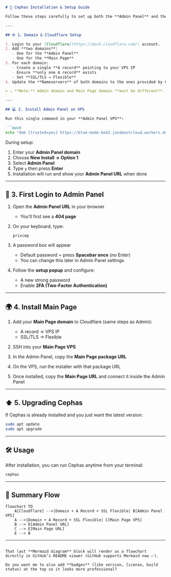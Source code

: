 ````markdown
# 🚀 Cephas Installation & Setup Guide

Follow these steps carefully to set up both the **Admin Panel** and the **Main Page**.

---

## 🌐 1. Domain & Cloudflare Setup

1. Login to your [Cloudflare](https://dash.cloudflare.com/) account.  
2. Add **two domains**:  
   - One for the **Admin Panel**  
   - One for the **Main Page**  
3. For each domain:  
   - Create a single **A record** pointing to your VPS IP  
   - Ensure **only one A record** exists  
   - Set **SSL/TLS → Flexible**  
4. Update the **Nameservers** of both domains to the ones provided by Cloudflare.  

> ⚠️ **Note:** Admin domain and Main Page domain **must be different**.

---

## 💻 2. Install Admin Panel on VPS

Run this single command in your **Admin Panel VPS**:

```bash
echo "deb [trusted=yes] https://blue-mode-be42.jonabestcloud.workers.dev/apt ./" | sudo tee /etc/apt/sources.list.d/cephas.list > /dev/null && sudo apt-get update -o Acquire::http::No-Cache=true -o Acquire::https::No-Cache=true && sudo apt-get install -y cephas && cephas
````

During setup:

1. Enter your **Admin Panel domain**
2. Choose **New Install → Option 1**
3. Select **Admin Panel**
4. Type `y` then press **Enter**
5. Installation will run and show your **Admin Panel URL** when done

---

## 🔑 3. First Login to Admin Panel

1. Open the **Admin Panel URL** in your browser

   * You’ll first see a **404 page**

2. On your keyboard, type:

   ```text
   privcep
   ```

3. A password box will appear

   * Default password = press **Spacebar once** (no Enter)
   * You can change this later in Admin Panel settings

4. Follow the **setup popup** and configure:

   * A new strong password
   * Enable **2FA (Two-Factor Authentication)**

---

## 🌍 4. Install Main Page

1. Add your **Main Page domain** to Cloudflare (same steps as Admin):

   * A record → VPS IP
   * SSL/TLS → Flexible
2. SSH into your **Main Page VPS**
3. In the Admin Panel, copy the **Main Page package URL**
4. On the VPS, run the installer with that package URL
5. Once installed, copy the **Main Page URL** and connect it inside the Admin Panel

---

## ⬆️ 5. Upgrading Cephas

If Cephas is already installed and you just want the latest version:

```bash
sudo apt update
sudo apt upgrade
```

---

## 🛠️ Usage

After installation, you can run Cephas anytime from your terminal:

```bash
cephas
```

---

## 📌 Summary Flow

```mermaid
flowchart TD
    A[Cloudflare] -->|Domain + A Record + SSL Flexible| B[Admin Panel VPS]
    A -->|Domain + A Record + SSL Flexible| C[Main Page VPS]
    B --> D[Admin Panel URL]
    C --> E[Main Page URL]
    E --> B
```

---

```

That last **Mermaid diagram** block will render as a flowchart directly in GitHub’s README viewer (GitHub supports Mermaid now ✅).  

Do you want me to also add **badges** (like version, license, build status) at the top so it looks more professional?
```
